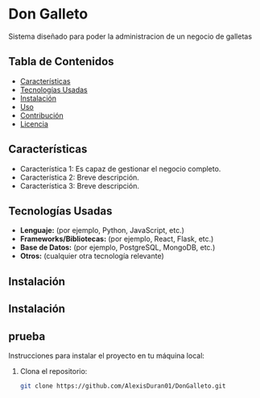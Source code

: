 # Don Galleto

Sistema diseñado para poder la administracion de un negocio de galletas

## Tabla de Contenidos

- [Características](#características)
- [Tecnologías Usadas](#tecnologías-usadas)
- [Instalación](#instalación)
- [Uso](#uso)
- [Contribución](#contribución)
- [Licencia](#licencia)

## Características

- Característica 1: Es capaz de gestionar el negocio completo.
- Característica 2: Breve descripción.
- Característica 3: Breve descripción.

## Tecnologías Usadas

- **Lenguaje:** (por ejemplo, Python, JavaScript, etc.)
- **Frameworks/Bibliotecas:** (por ejemplo, React, Flask, etc.)
- **Base de Datos:** (por ejemplo, PostgreSQL, MongoDB, etc.)
- **Otros:** (cualquier otra tecnología relevante)

## Instalación
## Instalación
## prueba


Instrucciones para instalar el proyecto en tu máquina local:

1. Clona el repositorio:
   ```bash
   git clone https://github.com/AlexisDuran01/DonGalleto.git


   